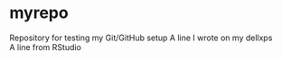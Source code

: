 # myrepo
Repository for testing my Git/GitHub setup
A line I wrote on my dellxps  
A line from RStudio
